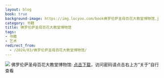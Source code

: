 ```yaml
---
layout: blog
book: true
background-image: https://img.locyoo.com/book佛罗伦萨圣母百花大教堂博物馆.jpg
category: 书籍
title: 佛罗伦萨圣母百花大教堂博物馆
tags:
- 书籍
- 艺术
redirect_from:
  - /2024/03/佛罗伦萨圣母百花大教堂博物馆/
---
```

![](https://img.locyoo.com/book佛罗伦萨圣母百花大教堂博物馆.jpg)
佛罗伦萨圣母百花大教堂博物馆: <a name = "ref1" href="https://url18.ctfile.com/f/50983618-1377644647-dc7635?p=3619">点击下载</a>，访问密码请点击右上方“关于”自行查看